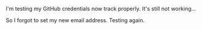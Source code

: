 I'm testing my GitHub credentials now track properly. It's still not working...

So I forgot to set my new email address. Testing again.

